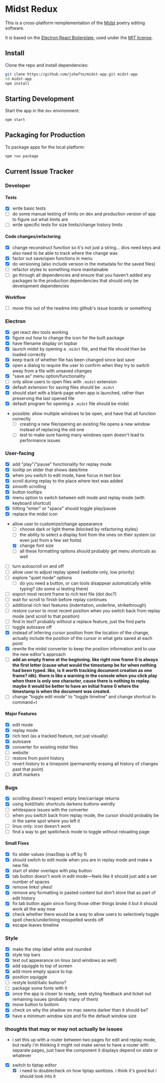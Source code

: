 # Midst Redux

This is a cross-platform reimplementation of the [Midst](https://midst.press) poetry editing software.

It is based on the [Electron React Boilerplate](https://electron-react-boilerplate.js.org/), used under the [MIT license](https://github.com/electron-react-boilerplate/electron-react-boilerplate/blob/main/LICENSE).

## Install

Clone the repo and install dependencies:

```bash
git clone https://github.com/jshafto/midst-app.git midst-app
cd midst-app
npm install
```

## Starting Development

Start the app in the `dev` environment:

```bash
npm start
```

## Packaging for Production

To package apps for the local platform:

```bash
npm run package
```

## Current Issue Tracker

### Developer

#### Tests

- [x] write basic tests
- [ ] do some manual testing of limits on dev and production version of app to figure out what limits are
- [ ] write specific tests for size limits/change history limits

#### Code changes/refactoring

- [x] change reconstruct function so it's not just a string... divs need keys and also need to be able to track where the change was
- [x] factor out save/open functions in menu
- [x] do versioning (also include version in the metadata for the saved files)
- [ ] refactor styles to something more maintainable
- [ ] go through all dependencies and ensure that you haven't added any packages to the production dependencies that should only be development dependencies

#### Workflow

- [ ] move this out of the readme into github's issue boards or something

### Electron

- [x] get react dev tools working
- [x] figure out how to change the icon for the built package
- [x] have filename display on topbar
- [x] launch midst by opening a `.midst` file, and that file should then be loaded correctly
- [x] keep track of whether file has been changed since last save
- [x] open a dialog to require the user to confirm when they try to switch away from a file with unsaved changes
- [x] "save as" menu option/functionality
- [ ] only allow users to open files with `.midst` extension
- [x] default extension for saving files should be `.midst`
- [x] should start with a blank page when app is launched, rather than preserving the last opened file
- [x] default program for opening a `.midst` file should be midst
- possible: allow multiple windows to be open, and have that all function correctly
  - [ ] creating a new file/opening an existing file opens a new window instead of replacing the old one
  - [ ] test to make sure having many windows open doesn't lead to performance issues

### User-facing

- [x] add "play"/"pause" functionality for replay mode
- [x] tooltip on slider that shows date/time
- [x] when you switch to edit mode, have focus in text box
- [x] scroll during replay to the place where text was added
- [x] smooth scrolling
- [x] button tooltips
- [x] menu option to switch between edit mode and replay mode (with keyboard shortcut)
- [x] hitting "enter" or "space" should toggle play/pause
- [x] replace the midst icon
- allow user to customize/change appearance
  - [ ] choose dark or light theme (blocked by refactoring styles)
  - [ ] the ability to select a display font from the ones on their system (or even just from a few set fonts)
  - [x] change font size
  - [ ] all these formatting options should probably get menu shortcuts as well
- [ ] turn autoscroll on and off
- [ ] allow user to adjust replay speed (website only, low priority)
- [ ] explore "quiet mode" options
  - [ ] do you need a button, or can tools disappear automatically while typing? (do some ui testing there)
- [ ] export most recent frame to rich text file (dot doc?)
- [ ] wait for scroll to finish before replay continues
- [ ] additional rich text features (indentation, underline, strikethrough)
- [ ] restore cursor to most recent position when you switch back from replay mode (and scroll to that position)
- [ ] find in text? probably without a replace feature, just the find parts
- [ ] toggle autosave off
- [x] instead of inferring cursor position from the location of the change, actually include the position of the cursor in what gets saved at each point
- [x] rewrite the midst converter to keep the position information and to use the new editor's approach
- [ ] **add an empty frame at the beginning. like right now frame 0 is always the first letter (cause what would the timestamp be for when nothing had been typed. like, is it worth tracking document creation as one frame? idk). there is like a warning in the console when you click play when there is only one character, cause there is nothing to replay. maybe it would be better to have an initial frame 0 where the timestamp is when the document was created.**
- [ ] change "toggle edit mode" to "toggle timeline" and change shortcut to command+t

#### Major Features

- [x] edit mode
- [x] replay mode
- [x] rich text (as a tracked feature, not just visually)
- [x] autosave
- [x] converter for existing midst files
- [ ] website
- [ ] restore from point history
- [ ] revert history to a timepoint (permanently erasing all history of changes past that point)
- [ ] draft markers

### Bugs

- [x] scrolling doesn't respect empty line/carriage returns
- [x] using bold/italic shortcuts darkens buttons weirdly
- [ ] whitespace issues with the converter
- [ ] when you switch back from replay mode, the cursor should probably be in the same spot where you left it
- [ ] linux only: icon doesn't work
- [ ] find a way to get spellcheck mode to toggle without reloading page

#### Small Fixes

- [x] fix slider values (maxStep is off by 1)
- [x] should switch to edit mode when you are in replay mode and make a new file
- [x] start of slider overlaps with play button
- [x] tab button doesn't work in edit mode—feels like it should just add a set number of spaces
- [x] remove links! yikes!
- [x] remove any formatting in pasted content but don't store that as part of edit history
- [x] fix tab button again since fixing those other things broke it but it should work all the way now
- [x] check whether there would be a way to allow users to selectively toggle spell check/underlining misspelled words off
- [x] escape leaves timeline

### Style

- [x] make the step label white and rounded
- [x] style top bars
- [x] test out appearance on linux (and windows as well)
- [x] add squiggle to top of screen
- [x] add more empty space to top
- [x] position squiggle
- [ ] restyle bold/italic buttons?
- [ ] package some fonts with it
- [x] once the app is closer to ready, seek styling feedback and ticket out remaining issues (probably many of them)
- [x] move button to bottom
- [x] check on why the shadow on mac seems darker than it should be?
- [x] have a minimum window size and fix the default window size

### thoughts that may or may not actually be issues

- i set this up with a router between two pages for edit and replay mode, but really i'm thinking it might not make sense to have a router with separate pages, just have the component it displays depend on state or whatever
- [x] switch to tiptap editor
  - [x] i need to doublecheck on how tiptap sanitizes. i think it's good but i should look into it
